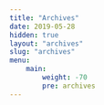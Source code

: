 ```yaml
---
title: "Archives"
date: 2019-05-28
hidden: true
layout: "archives"
slug: "archives"
menu:
    main:
        weight: -70
        pre: archives
---
```

